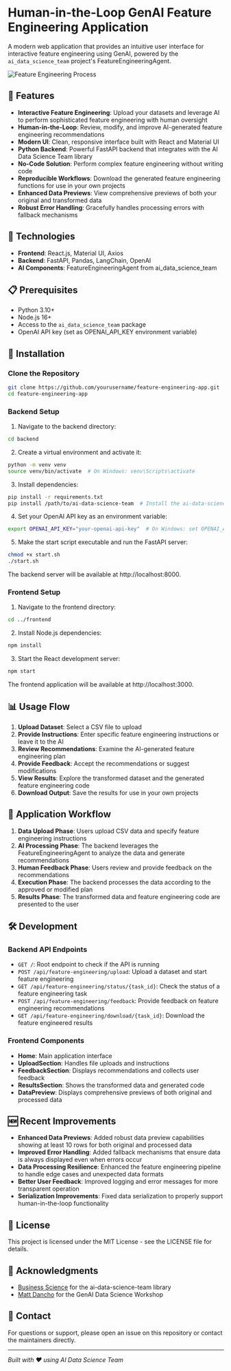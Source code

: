 # Human-in-the-Loop GenAI Feature Engineering Application

A modern web application that provides an intuitive user interface for interactive feature engineering using GenAI, powered by the `ai_data_science_team` project's FeatureEngineeringAgent.

![Feature Engineering Process](https://raw.githubusercontent.com/business-science/ai-data-science-team/master/img/feature-engineer-demo.png)

## 🌟 Features

- **Interactive Feature Engineering**: Upload your datasets and leverage AI to perform sophisticated feature engineering with human oversight
- **Human-in-the-Loop**: Review, modify, and improve AI-generated feature engineering recommendations
- **Modern UI**: Clean, responsive interface built with React and Material UI
- **Python Backend**: Powerful FastAPI backend that integrates with the AI Data Science Team library
- **No-Code Solution**: Perform complex feature engineering without writing code
- **Reproducible Workflows**: Download the generated feature engineering functions for use in your own projects
- **Enhanced Data Previews**: View comprehensive previews of both your original and transformed data
- **Robust Error Handling**: Gracefully handles processing errors with fallback mechanisms

## 🔧 Technologies

- **Frontend**: React.js, Material UI, Axios
- **Backend**: FastAPI, Pandas, LangChain, OpenAI
- **AI Components**: FeatureEngineeringAgent from ai_data_science_team

## 📋 Prerequisites

- Python 3.10+
- Node.js 16+
- Access to the `ai_data_science_team` package
- OpenAI API key (set as OPENAI_API_KEY environment variable)

## 🚀 Installation

### Clone the Repository

```bash
git clone https://github.com/yourusername/feature-engineering-app.git
cd feature-engineering-app
```

### Backend Setup

1. Navigate to the backend directory:
```bash
cd backend
```

2. Create a virtual environment and activate it:
```bash
python -m venv venv
source venv/bin/activate  # On Windows: venv\Scripts\activate
```

3. Install dependencies:
```bash
pip install -r requirements.txt
pip install /path/to/ai-data-science-team  # Install the ai-data-science-team package
```

4. Set your OpenAI API key as an environment variable:
```bash
export OPENAI_API_KEY="your-openai-api-key"  # On Windows: set OPENAI_API_KEY=your-openai-api-key
```

5. Make the start script executable and run the FastAPI server:
```bash
chmod +x start.sh
./start.sh
```

The backend server will be available at http://localhost:8000.

### Frontend Setup

1. Navigate to the frontend directory:
```bash
cd ../frontend
```

2. Install Node.js dependencies:
```bash
npm install
```

3. Start the React development server:
```bash
npm start
```

The frontend application will be available at http://localhost:3000.

## 📊 Usage Flow

1. **Upload Dataset**: Select a CSV file to upload
2. **Provide Instructions**: Enter specific feature engineering instructions or leave it to the AI
3. **Review Recommendations**: Examine the AI-generated feature engineering plan
4. **Provide Feedback**: Accept the recommendations or suggest modifications
5. **View Results**: Explore the transformed dataset and the generated feature engineering code
6. **Download Output**: Save the results for use in your own projects

## 🔄 Application Workflow

1. **Data Upload Phase**: Users upload CSV data and specify feature engineering instructions
2. **AI Processing Phase**: The backend leverages the FeatureEngineeringAgent to analyze the data and generate recommendations
3. **Human Feedback Phase**: Users review and provide feedback on the recommendations
4. **Execution Phase**: The backend processes the data according to the approved or modified plan
5. **Results Phase**: The transformed data and feature engineering code are presented to the user

## 🛠️ Development

### Backend API Endpoints

- `GET /`: Root endpoint to check if the API is running
- `POST /api/feature-engineering/upload`: Upload a dataset and start feature engineering
- `GET /api/feature-engineering/status/{task_id}`: Check the status of a feature engineering task
- `POST /api/feature-engineering/feedback`: Provide feedback on feature engineering recommendations
- `GET /api/feature-engineering/download/{task_id}`: Download the feature engineered results

### Frontend Components

- **Home**: Main application interface
- **UploadSection**: Handles file uploads and instructions
- **FeedbackSection**: Displays recommendations and collects user feedback
- **ResultsSection**: Shows the transformed data and generated code
- **DataPreview**: Displays comprehensive previews of both original and processed data

## 🆕 Recent Improvements

- **Enhanced Data Previews**: Added robust data preview capabilities showing at least 10 rows for both original and processed data
- **Improved Error Handling**: Added fallback mechanisms that ensure data is always displayed even when errors occur
- **Data Processing Resilience**: Enhanced the feature engineering pipeline to handle edge cases and unexpected data formats
- **Better User Feedback**: Improved logging and error messages for more transparent operation
- **Serialization Improvements**: Fixed data serialization to properly support human-in-the-loop functionality

## 📄 License

This project is licensed under the MIT License - see the LICENSE file for details.

## 🙏 Acknowledgments

- [Business Science](https://www.business-science.io/) for the ai-data-science-team library
- [Matt Dancho](https://github.com/mdancho84) for the GenAI Data Science Workshop

## 📧 Contact

For questions or support, please open an issue on this repository or contact the maintainers directly.

---

*Built with ❤️ using AI Data Science Team*
